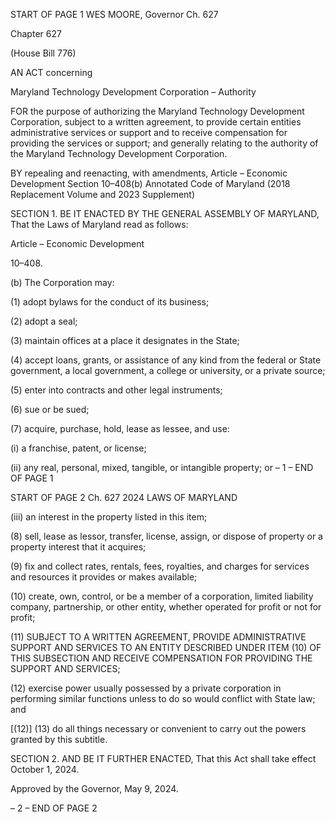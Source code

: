 START OF PAGE 1
WES MOORE, Governor Ch. 627

Chapter 627

(House Bill 776)

AN ACT concerning

Maryland Technology Development Corporation – Authority

FOR the purpose of authorizing the Maryland Technology Development Corporation,
subject to a written agreement, to provide certain entities administrative services or
support and to receive compensation for providing the services or support; and
generally relating to the authority of the Maryland Technology Development
Corporation.

BY repealing and reenacting, with amendments,
Article – Economic Development
Section 10–408(b)
Annotated Code of Maryland
(2018 Replacement Volume and 2023 Supplement)

SECTION 1. BE IT ENACTED BY THE GENERAL ASSEMBLY OF MARYLAND,
That the Laws of Maryland read as follows:

Article – Economic Development

10–408.

(b) The Corporation may:

(1) adopt bylaws for the conduct of its business;

(2) adopt a seal;

(3) maintain offices at a place it designates in the State;

(4) accept loans, grants, or assistance of any kind from the federal or State
government, a local government, a college or university, or a private source;

(5) enter into contracts and other legal instruments;

(6) sue or be sued;

(7) acquire, purchase, hold, lease as lessee, and use:

(i) a franchise, patent, or license;

(ii) any real, personal, mixed, tangible, or intangible property; or
– 1 –
END OF PAGE 1

START OF PAGE 2
Ch. 627 2024 LAWS OF MARYLAND

(iii) an interest in the property listed in this item;

(8) sell, lease as lessor, transfer, license, assign, or dispose of property or a
property interest that it acquires;

(9) fix and collect rates, rentals, fees, royalties, and charges for services
and resources it provides or makes available;

(10) create, own, control, or be a member of a corporation, limited liability
company, partnership, or other entity, whether operated for profit or not for profit;

(11) SUBJECT TO A WRITTEN AGREEMENT, PROVIDE ADMINISTRATIVE
SUPPORT AND SERVICES TO AN ENTITY DESCRIBED UNDER ITEM (10) OF THIS
SUBSECTION AND RECEIVE COMPENSATION FOR PROVIDING THE SUPPORT AND
SERVICES;

(12) exercise power usually possessed by a private corporation in performing
similar functions unless to do so would conflict with State law; and

[(12)] (13) do all things necessary or convenient to carry out the powers
granted by this subtitle.

SECTION 2. AND BE IT FURTHER ENACTED, That this Act shall take effect
October 1, 2024.

Approved by the Governor, May 9, 2024.

– 2 –
END OF PAGE 2